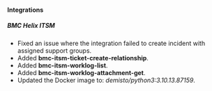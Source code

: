 
#### Integrations

##### BMC Helix ITSM

- Fixed an issue where the integration failed to create incident with assigned support groups.
- Added **bmc-itsm-ticket-create-relationship**.
- Added **bmc-itsm-worklog-list**.
- Added **bmc-itsm-worklog-attachment-get**.
- Updated the Docker image to: *demisto/python3:3.10.13.87159*.
